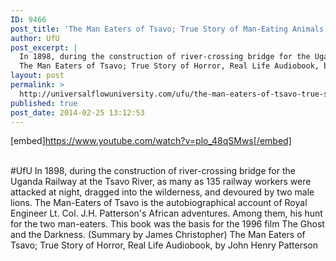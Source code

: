 ```yaml
---
ID: 9466
post_title: 'The Man Eaters of Tsavo; True Story of Man-Eating Animals; Real Life Horror , by Patterson #UfU'
author: UfU
post_excerpt: |
  In 1898, during the construction of river-crossing bridge for the Uganda Railway at the Tsavo River, as many as 135 railway workers were attacked at night, dragged into the wilderness, and devoured by two male lions. The Man-Eaters of Tsavo is the autobiographical account of Royal Engineer Lt. Col. J.H. Patterson's African adventures. Among them, his hunt for the two man-eaters. This book was the basis for the 1996 film The Ghost and the Darkness. (Summary by James Christopher)
  The Man Eaters of Tsavo; True Story of Horror, Real Life Audiobook, by John Henry Patterson
layout: post
permalink: >
  http://universalflowuniversity.com/ufu/the-man-eaters-of-tsavo-true-story-of-man-eating-animals-real-life-horror-by-patterson-ufu/
published: true
post_date: 2014-02-25 13:12:53
---
```

[embed]https://www.youtube.com/watch?v=plo_48qSMws[/embed]</br></br>
<p>#UfU In 1898, during the construction of river-crossing bridge for the Uganda Railway at the Tsavo River, as many as 135 railway workers were attacked at night, dragged into the wilderness, and devoured by two male lions. The Man-Eaters of Tsavo is the autobiographical account of Royal Engineer Lt. Col. J.H. Patterson's African adventures. Among them, his hunt for the two man-eaters. This book was the basis for the 1996 film The Ghost and the Darkness. (Summary by James Christopher)
The Man Eaters of Tsavo; True Story of Horror, Real Life Audiobook, by John Henry Patterson </p>